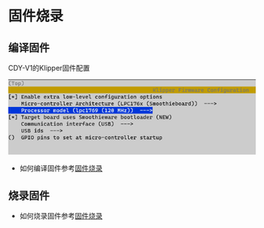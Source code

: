 # 固件烧录

## 编译固件

CDY-V1的Klipper固件配置

![config](../../images/boards/fly_cdy_v1/config.png ":no-zooom")

* 如何编译固件参考[固件烧录](/introduction/firmware)

## 烧录固件


* 如何烧录固件参考[固件烧录](/introduction/firmware?id=烧录固件到主板)